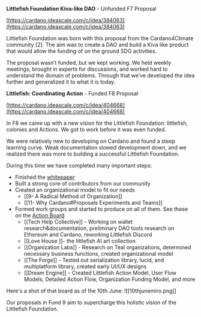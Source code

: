 **Littlefish Foundation Kiva-like DAO** - Unfunded F7 Proposal

  

[https://cardano.ideascale.com/c/idea/384063](https://cardano.ideascale.com/c/idea/384063)

  

Littlefish Foundation was born with this proposal from the Cardano4Climate community [2]. The aim was to create a DAO and build a Kiva like product that would allow the funding of on the ground SDG activities. 

  

The proposal wasn’t funded, but we kept working. We held weekly meetings, brought in experts for discussions, and worked hard to understand the domain of problems. Through that we’ve developed the idea further and generalized it to what it is today.

  

**Littlefish: Coordinating Action** - Funded F8 Proposal

  

[https://cardano.ideascale.com/c/idea/404668](https://cardano.ideascale.com/c/idea/404668)

  

In F8 we came up with a new vision for the Littlefish Foundation: littlefish, colonies and Actions. We got to work before it was even funded.

  

We were relatively new to developing on Cardano and found a steep learning curve. Weak documentation slowed development down, and we realized there was more to building a successful Littlefish Foundation. 

  

During this time we have completed many important steps:

-   Finished the [whitepaper](https://docs.google.com/document/d/1U_RIQxkM4DW2_J8mF8_spJzs8HbJH1PusJNK4b_ix8k/edit?usp=sharing)
-   Built a strong core of contributors from our community
-   Created an organizational model to fit our needs
	-   [[9- A Radical Method of Organization]]
	-   [[11- Why Cardano#Proposals Experiments and Teams]]
-   Formed work groups and started to produce on all of them. See these on the [Action Board](https://miro.com/app/board/uXjVO7oL1M4=/?share_link_id=790505909394)
	-   [[Tech Help Collective]] - Working on wallet research&documentation, preliminary DAO tools research on Ethereum and Cardano, reworking Littlefish Discord
	-   [[Love House ]]- the littlefish AI art collection
	-   [[Organization Labs]] - Research on Teal organizations, determined necessary business functions, created organizational model
	-   [[The Forge]] - Tested out serialization library, lucid, and multiplatform library, created early UI/UX designs
	-   [[Dream Engine]] - Created Littlefish Action Model, User Flow Models, Detailed Action Flow, Organization Funding Model, and more

  
Here's a shot of that board as of the 10th June:
![[10thjunemiro.png]]

Our proposals in Fund 9 aim to supercharge this holistic vision of the Littlefish Foundation.